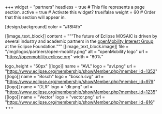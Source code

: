 +++
widget = "partners"
headless = true  # This file represents a page section.
active = true  # Activate this widget? true/false
weight = 60  # Order that this section will appear in.


[design.background]
    color = "#f8f4fb"
        
[[image_text_block]]
    content = """The future of Eclipse MOSAIC is driven by several industry and academic partners in the [openMobility
        Interest Group](https://openmobility.eclipse.org) at the Eclipse Foundation."""
    [[image_text_block.image]]
        file = "/img/logos/partners/open-mobility.png"
        alt = "openMobility logo"
        url = "https://openmobility.eclipse.org"
        width = "60%"


logo_height = "50px"
[[logo]]
    name = "AVL"
    logo = "avl.png"
    url = "https://www.eclipse.org/membership/showMember.php?member_id=1352"
[[logo]]
    name = "Bosch"
    logo = "bosch.svg"
    url = "https://www.eclipse.org/membership/showMember.php?member_id=979"
[[logo]]
    name = "DLR"
    logo = "dlr.png"
    url = "https://www.eclipse.org/membership/showMember.php?member_id=1235"
[[logo]]
    name = "Vector"
    logo = "vector.png"
    url = "https://www.eclipse.org/membership/showMember.php?member_id=816"
+++
